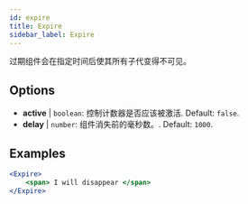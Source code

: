 ```yaml
---
id: expire 
title: Expire
sidebar_label: Expire
---
```


过期组件会在指定时间后使其所有子代变得不可见。

## Options

* __active__ | `boolean`: 控制计数器是否应该被激活. Default: `false`.
* __delay__ | `number`: 组件消失前的毫秒数。. Default: `1000`.


## Examples

```jsx live
<Expire>
    <span> I will disappear </span>
</Expire>
```



